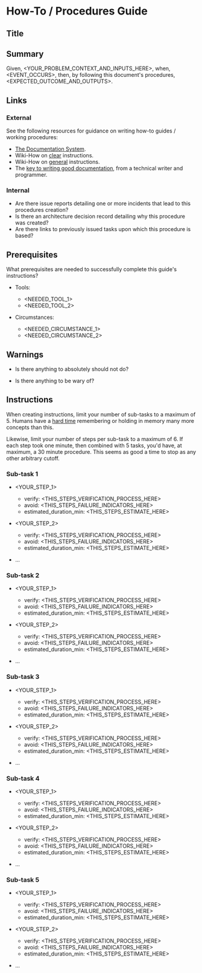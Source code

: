 # How-To / Procedures Guide


## Title


## Summary

Given, <YOUR_PROBLEM_CONTEXT_AND_INPUTS_HERE>,
when, <EVENT_OCCURS>,
then, by following this document's procedures, <EXPECTED_OUTCOME_AND_OUTPUTS>.


## Links


### External

See the following resources for guidance on writing how-to guides / working procedures:
- [The Documentation System](https://documentation.divio.com/how-to-guides/).
- Wiki-How on [clear](https://www.wikihow.com/Write-Clear-Instructions) instructions.
- Wiki-How on [general](https://www.wikihow.com/Write-Instructions) instructions.
- The [key to writing good documentation](https://idratherbewriting.com/2015/07/07/testing-your-instructions/), from a technical writer and programmer.


### Internal

- Are there issue reports detailing one or more incidents that lead to this procedures creation?
- Is there an architecture decision record detailing why this procedure was created?
- Are there links to previously issued tasks upon which this procedure is based?


## Prerequisites  

What prerequisites are needed to successfully complete this guide's instructions?

- Tools:
  - <NEEDED_TOOL_1>
  - <NEEDED_TOOL_2>

- Circumstances:
  - <NEEDED_CIRCUMSTANCE_1>
  - <NEEDED_CIRCUMSTANCE_2>


## Warnings  <!-- Optional -->

- Is there anything to absolutely should not do?  <!-- Optional -->

- Is there anything to be wary of?  <!-- Optional -->


## Instructions

When creating instructions, limit your number of sub-tasks to a maximum of 5.
Humans have a [hard time](https://en.wikipedia.org/wiki/The_Magical_Number_Seven,_Plus_or_Minus_Two) remembering or holding in memory many more concepts than this.

Likewise, limit your number of steps per sub-task to a maximum of 6.
If each step took one minute, then combined with 5 tasks,
you'd have, at maximum, a 30 minute procedure.
This seems as good a time to stop as any other arbitrary cutoff.


### Sub-task 1

- <YOUR_STEP_1>
  - verify: <THIS_STEPS_VERIFICATION_PROCESS_HERE>  <!-- Optional -->
  - avoid: <THIS_STEPS_FAILURE_INDICATORS_HERE>  <!-- Optional -->
  - estimated_duration_min: <THIS_STEPS_ESTIMATE_HERE>  <!-- Optional -->

- <YOUR_STEP_2>
  - verify: <THIS_STEPS_VERIFICATION_PROCESS_HERE>  <!-- Optional -->
  - avoid: <THIS_STEPS_FAILURE_INDICATORS_HERE>  <!-- Optional -->
  - estimated_duration_min: <THIS_STEPS_ESTIMATE_HERE>  <!-- Optional -->

- ...


### Sub-task 2  <!-- Optional -->

- <YOUR_STEP_1>
  - verify: <THIS_STEPS_VERIFICATION_PROCESS_HERE>  <!-- Optional -->
  - avoid: <THIS_STEPS_FAILURE_INDICATORS_HERE>  <!-- Optional -->
  - estimated_duration_min: <THIS_STEPS_ESTIMATE_HERE>  <!-- Optional -->

- <YOUR_STEP_2>
  - verify: <THIS_STEPS_VERIFICATION_PROCESS_HERE>  <!-- Optional -->
  - avoid: <THIS_STEPS_FAILURE_INDICATORS_HERE>  <!-- Optional -->
  - estimated_duration_min: <THIS_STEPS_ESTIMATE_HERE>  <!-- Optional -->

- ...


### Sub-task 3  <!-- Optional -->

- <YOUR_STEP_1>
  - verify: <THIS_STEPS_VERIFICATION_PROCESS_HERE>  <!-- Optional -->
  - avoid: <THIS_STEPS_FAILURE_INDICATORS_HERE>  <!-- Optional -->
  - estimated_duration_min: <THIS_STEPS_ESTIMATE_HERE>  <!-- Optional -->

- <YOUR_STEP_2>
  - verify: <THIS_STEPS_VERIFICATION_PROCESS_HERE>  <!-- Optional -->
  - avoid: <THIS_STEPS_FAILURE_INDICATORS_HERE>  <!-- Optional -->
  - estimated_duration_min: <THIS_STEPS_ESTIMATE_HERE>  <!-- Optional -->

- ...


### Sub-task 4  <!-- Optional -->

- <YOUR_STEP_1>
  - verify: <THIS_STEPS_VERIFICATION_PROCESS_HERE>  <!-- Optional -->
  - avoid: <THIS_STEPS_FAILURE_INDICATORS_HERE>  <!-- Optional -->
  - estimated_duration_min: <THIS_STEPS_ESTIMATE_HERE>  <!-- Optional -->

- <YOUR_STEP_2>
  - verify: <THIS_STEPS_VERIFICATION_PROCESS_HERE>  <!-- Optional -->
  - avoid: <THIS_STEPS_FAILURE_INDICATORS_HERE>  <!-- Optional -->
  - estimated_duration_min: <THIS_STEPS_ESTIMATE_HERE>  <!-- Optional -->

- ...


### Sub-task 5  <!-- Optional -->

- <YOUR_STEP_1>
  - verify: <THIS_STEPS_VERIFICATION_PROCESS_HERE>  <!-- Optional -->
  - avoid: <THIS_STEPS_FAILURE_INDICATORS_HERE>  <!-- Optional -->
  - estimated_duration_min: <THIS_STEPS_ESTIMATE_HERE>  <!-- Optional -->

- <YOUR_STEP_2>
  - verify: <THIS_STEPS_VERIFICATION_PROCESS_HERE>  <!-- Optional -->
  - avoid: <THIS_STEPS_FAILURE_INDICATORS_HERE>  <!-- Optional -->
  - estimated_duration_min: <THIS_STEPS_ESTIMATE_HERE>  <!-- Optional -->

- ...
